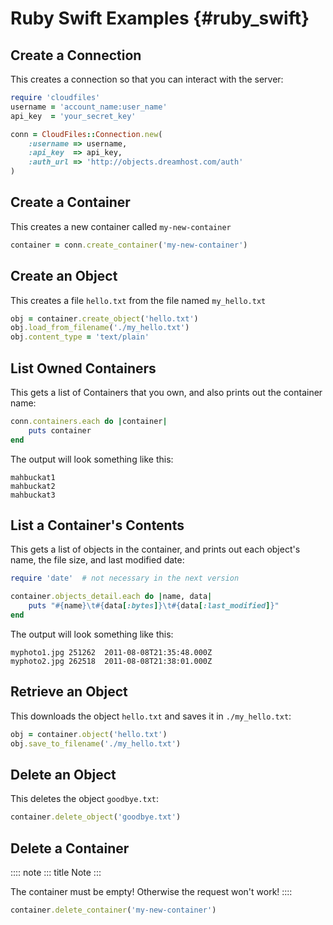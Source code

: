 # Ruby Swift Examples {#ruby_swift}

## Create a Connection

This creates a connection so that you can interact with the server:

``` ruby
require 'cloudfiles'
username = 'account_name:user_name'
api_key  = 'your_secret_key'

conn = CloudFiles::Connection.new(
    :username => username,
    :api_key  => api_key,
    :auth_url => 'http://objects.dreamhost.com/auth'
)
```

## Create a Container

This creates a new container called `my-new-container`

``` ruby
container = conn.create_container('my-new-container')
```

## Create an Object

This creates a file `hello.txt` from the file named `my_hello.txt`

``` ruby
obj = container.create_object('hello.txt')
obj.load_from_filename('./my_hello.txt')
obj.content_type = 'text/plain'
```

## List Owned Containers

This gets a list of Containers that you own, and also prints out the
container name:

``` ruby
conn.containers.each do |container|
    puts container
end
```

The output will look something like this:

    mahbuckat1
    mahbuckat2
    mahbuckat3

## List a Container\'s Contents

This gets a list of objects in the container, and prints out each
object\'s name, the file size, and last modified date:

``` ruby
require 'date'  # not necessary in the next version

container.objects_detail.each do |name, data|
    puts "#{name}\t#{data[:bytes]}\t#{data[:last_modified]}"
end
```

The output will look something like this:

    myphoto1.jpg 251262  2011-08-08T21:35:48.000Z
    myphoto2.jpg 262518  2011-08-08T21:38:01.000Z

## Retrieve an Object

This downloads the object `hello.txt` and saves it in `./my_hello.txt`:

``` ruby
obj = container.object('hello.txt')
obj.save_to_filename('./my_hello.txt')
```

## Delete an Object

This deletes the object `goodbye.txt`:

``` ruby
container.delete_object('goodbye.txt')
```

## Delete a Container

:::: note
::: title
Note
:::

The container must be empty! Otherwise the request won\'t work!
::::

``` ruby
container.delete_container('my-new-container')
```
